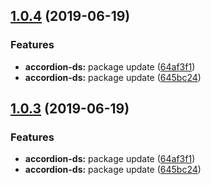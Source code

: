 <a name="1.0.4"></a>
## [1.0.4](https://github.com/MansoorBashaBellary/monorepo/compare/v1.0.7...v1.0.4) (2019-06-19)


### Features

* **accordion-ds:** package update ([64af3f1](https://github.com/MansoorBashaBellary/monorepo/commit/64af3f1))
* **accordion-ds:** package update ([645bc24](https://github.com/MansoorBashaBellary/monorepo/commit/645bc24))



<a name="1.0.3"></a>
## [1.0.3](https://github.com/MansoorBashaBellary/monorepo/compare/v1.0.7...v1.0.3) (2019-06-19)


### Features

* **accordion-ds:** package update ([64af3f1](https://github.com/MansoorBashaBellary/monorepo/commit/64af3f1))
* **accordion-ds:** package update ([645bc24](https://github.com/MansoorBashaBellary/monorepo/commit/645bc24))



